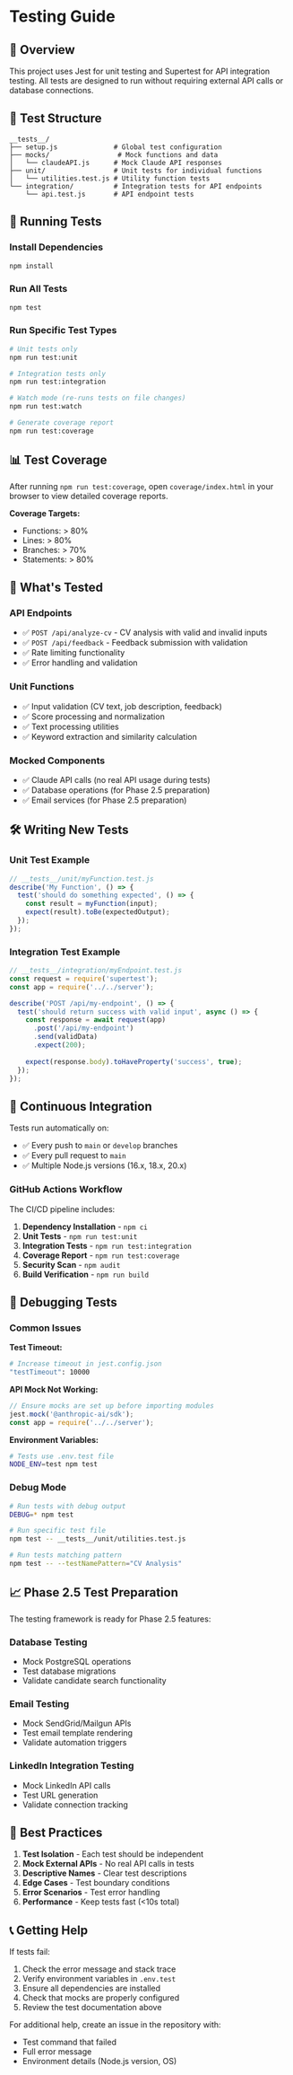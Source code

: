 # Testing Guide

## 🧪 Overview

This project uses Jest for unit testing and Supertest for API integration testing. All tests are designed to run without requiring external API calls or database connections.

## 📁 Test Structure

```
__tests__/
├── setup.js              # Global test configuration
├── mocks/                 # Mock functions and data
│   └── claudeAPI.js      # Mock Claude API responses
├── unit/                 # Unit tests for individual functions
│   └── utilities.test.js # Utility function tests
└── integration/          # Integration tests for API endpoints
    └── api.test.js       # API endpoint tests
```

## 🚀 Running Tests

### Install Dependencies
```bash
npm install
```

### Run All Tests
```bash
npm test
```

### Run Specific Test Types
```bash
# Unit tests only
npm run test:unit

# Integration tests only
npm run test:integration

# Watch mode (re-runs tests on file changes)
npm run test:watch

# Generate coverage report
npm run test:coverage
```

## 📊 Test Coverage

After running `npm run test:coverage`, open `coverage/index.html` in your browser to view detailed coverage reports.

**Coverage Targets:**
- Functions: > 80%
- Lines: > 80%
- Branches: > 70%
- Statements: > 80%

## 🎯 What's Tested

### API Endpoints
- ✅ `POST /api/analyze-cv` - CV analysis with valid and invalid inputs
- ✅ `POST /api/feedback` - Feedback submission with validation
- ✅ Rate limiting functionality
- ✅ Error handling and validation

### Unit Functions
- ✅ Input validation (CV text, job description, feedback)
- ✅ Score processing and normalization
- ✅ Text processing utilities
- ✅ Keyword extraction and similarity calculation

### Mocked Components
- ✅ Claude API calls (no real API usage during tests)
- ✅ Database operations (for Phase 2.5 preparation)
- ✅ Email services (for Phase 2.5 preparation)

## 🛠️ Writing New Tests

### Unit Test Example
```javascript
// __tests__/unit/myFunction.test.js
describe('My Function', () => {
  test('should do something expected', () => {
    const result = myFunction(input);
    expect(result).toBe(expectedOutput);
  });
});
```

### Integration Test Example
```javascript
// __tests__/integration/myEndpoint.test.js
const request = require('supertest');
const app = require('../../server');

describe('POST /api/my-endpoint', () => {
  test('should return success with valid input', async () => {
    const response = await request(app)
      .post('/api/my-endpoint')
      .send(validData)
      .expect(200);
      
    expect(response.body).toHaveProperty('success', true);
  });
});
```

## 🔄 Continuous Integration

Tests run automatically on:
- ✅ Every push to `main` or `develop` branches
- ✅ Every pull request to `main`
- ✅ Multiple Node.js versions (16.x, 18.x, 20.x)

### GitHub Actions Workflow
The CI/CD pipeline includes:
1. **Dependency Installation** - `npm ci`
2. **Unit Tests** - `npm run test:unit`
3. **Integration Tests** - `npm run test:integration`
4. **Coverage Report** - `npm run test:coverage`
5. **Security Scan** - `npm audit`
6. **Build Verification** - `npm run build`

## 🐛 Debugging Tests

### Common Issues

**Test Timeout:**
```bash
# Increase timeout in jest.config.json
"testTimeout": 10000
```

**API Mock Not Working:**
```javascript
// Ensure mocks are set up before importing modules
jest.mock('@anthropic-ai/sdk');
const app = require('../../server');
```

**Environment Variables:**
```bash
# Tests use .env.test file
NODE_ENV=test npm test
```

### Debug Mode
```bash
# Run tests with debug output
DEBUG=* npm test

# Run specific test file
npm test -- __tests__/unit/utilities.test.js

# Run tests matching pattern
npm test -- --testNamePattern="CV Analysis"
```

## 📈 Phase 2.5 Test Preparation

The testing framework is ready for Phase 2.5 features:

### Database Testing
- Mock PostgreSQL operations
- Test database migrations
- Validate candidate search functionality

### Email Testing
- Mock SendGrid/Mailgun APIs
- Test email template rendering
- Validate automation triggers

### LinkedIn Integration Testing
- Mock LinkedIn API calls
- Test URL generation
- Validate connection tracking

## 🎯 Best Practices

1. **Test Isolation** - Each test should be independent
2. **Mock External APIs** - No real API calls in tests
3. **Descriptive Names** - Clear test descriptions
4. **Edge Cases** - Test boundary conditions
5. **Error Scenarios** - Test error handling
6. **Performance** - Keep tests fast (<10s total)

## 📞 Getting Help

If tests fail:
1. Check the error message and stack trace
2. Verify environment variables in `.env.test`
3. Ensure all dependencies are installed
4. Check that mocks are properly configured
5. Review the test documentation above

For additional help, create an issue in the repository with:
- Test command that failed
- Full error message
- Environment details (Node.js version, OS)
